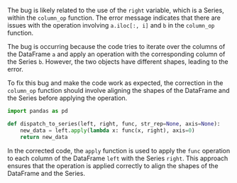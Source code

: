 The bug is likely related to the use of the `right` variable, which is a Series, within the `column_op` function. The error message indicates that there are issues with the operation involving `a.iloc[:, i]` and `b` in the `column_op` function.

The bug is occurring because the code tries to iterate over the columns of the DataFrame `a` and apply an operation with the corresponding column of the Series `b`. However, the two objects have different shapes, leading to the error.

To fix this bug and make the code work as expected, the correction in the `column_op` function should involve aligning the shapes of the DataFrame and the Series before applying the operation.

```python
import pandas as pd

def dispatch_to_series(left, right, func, str_rep=None, axis=None):
    new_data = left.apply(lambda x: func(x, right), axis=0)
    return new_data
```

In the corrected code, the `apply` function is used to apply the `func` operation to each column of the DataFrame `left` with the Series `right`. This approach ensures that the operation is applied correctly to align the shapes of the DataFrame and the Series.